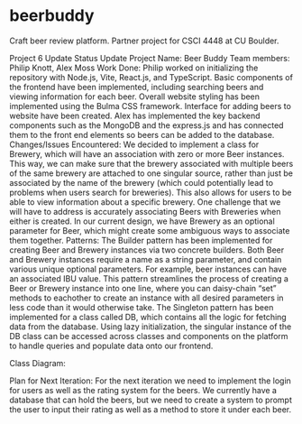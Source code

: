 # beerbuddy
Craft beer review platform. Partner project for CSCI 4448 at CU Boulder.

Project 6 Update
Status Update
Project Name: Beer Buddy
Team members: Philip Knott, Alex Moss
Work Done:
Philip worked on initializing the repository with Node.js, Vite, React.js, and TypeScript. Basic components of the frontend have been implemented, including searching beers and viewing information for each beer. Overall website styling has been implemented using the Bulma CSS framework. Interface for adding beers to website have been created. 
Alex has implemented the key backend components such as the MongoDB and the express.js and has connected them to the front end elements so beers can be added to the database. 
Changes/Issues Encountered:
    We decided to implement a class for Brewery, which will have an association with zero or more Beer instances. This way, we can make sure that the brewery associated with multiple beers of the same brewery are attached to one singular source, rather than just be associated by the name of the brewery (which could potentially lead to problems when users search for breweries). This also allows for users to be able to view information about a specific brewery. 
    One challenge that we will have to address is accurately associating Beers with Breweries when either is created. In our current design, we have Brewery as an optional parameter for Beer, which might create some ambiguous ways to associate them together. 
Patterns:
    The Builder pattern has been implemented for creating Beer and Brewery instances via two concrete builders. Both Beer and Brewery instances require a name as a string parameter, and contain various unique optional parameters. For example, beer instances can have an associated IBU value. This pattern streamlines the process of creating a Beer or Brewery instance into one line, where you can daisy-chain “set” methods to eachother to create an instance with all desired parameters in less code than it would otherwise take. 
    The Singleton pattern has been implemented for a class called DB, which contains all the logic for fetching data from the database. Using lazy initialization, the singular instance of the DB class can be accessed across classes and components on the platform to handle queries and populate data onto our frontend.

Class Diagram:

Plan for Next Iteration:
For the next iteration we need to implement the login for users as well as the rating system for the beers. We currently have a database that can hold the beers, but we need to create a system to prompt the user to input their rating as well as a method to store it under each beer.

